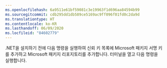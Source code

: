 ```yaml
---
ms.openlocfilehash: 6a9511e61bf59081c3e19963f1d696aa84594b99
ms.sourcegitcommit: cdb295dd1db589ce5169ac9ff096f01fd0c2da9d
ms.translationtype: HT
ms.contentlocale: ko-KR
ms.lasthandoff: 06/09/2020
ms.locfileid: "84602779"
---
```


.NET을 설치하기 전에 다음 명령을 실행하여 신뢰 키 목록에 Microsoft 패키지 서명 키를 추가하고 Microsoft 패키지 리포지토리를 추가합니다. 터미널을 열고 다음 명령을 실행합니다.
